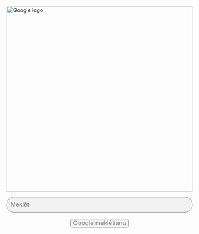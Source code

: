 <html>
<head>
<html lang="lv">
<title>Google</title>
</head>
<style>
.smaller-image {
    width: 500px;
    margin-left: auto;
    margin-right: auto;
    display: block;
    }
.class {
    width: 100px;
    margin-left: auto;
    margin-right: auto;
    display: block;
    }
.size {
    width: 500px;
    border-radius: 20px;
    padding: 10px;
    font-size: 17px;
    border: 1px solid grey;
    background: #f1f1f1;
    margin-left: auto;
    margin-right: auto;
    }
.font {
    font-family: arial, sans-serif;
    }
.button {
    width: 150 px;
    padding: 100 px;
    background: #f1f1f1;
    color: grey;
    font-size: 17px;
    border: 1px solid grey;
    cursor: pointer;
    border-radius: 5px;
    }
.text {
    margin-right: auto;
    margin-left: auto;
}
</style>

<body>
<br>
<br>
<br>
<br>
<br>
<br>
<br>
<br>
<img class="smaller-image img-align" src="https://upload.wikimedia.org/wikipedia/commons/thumb/2/2f/Google_2015_logo.svg/1200px-Google_2015_logo.svg.png" alt="Google logo">
</body>
<form>
<center><p><input type="search" name="q" placeholder="Meklēt" class="size">
<br>
<br>
<input type="submit" value="Google meklēšana" class="button"></p></center>
</form>

</html>
